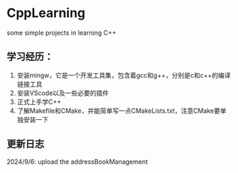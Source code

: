 # CppLearning
  some simple projects in learning C++

## 学习经历：
  1. 安装mingw，它是一个开发工具集，包含着gcc和g++，分别是c和c++的编译链接工具
  2. 安装VScode以及一些必要的插件
  3. 正式上手学C++
  4. 了解Makefile和CMake，并能简单写一点CMakeLists.txt，注意CMake要单独安装一下

## 更新日志
  2024/9/6: upload the addressBookManagement
